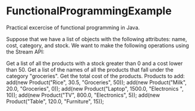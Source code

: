 # FunctionalProgrammingExample
Practical excercise of functional programming in Java.

Suppose that we have a list of objects with the following attributes: name, cost, category, and stock. We want to make the following operations using the Stream API:


Get a list of all the products with a stock greater than 0 and a cost lower than 50.
Get a list of the names of all the products that fall under the category "groceries".
Get the total cost of the products.
Products to add:
add(new Product("Rice", 30.5, "Groceries", 50));
add(new Product("Milk", 20.0, "Groceries", 0));
add(new Product("Laptop", 1500.0, "Electronics ", 10));
add(new Product("TV", 800.0, "Electronics", 5));
add(new Product("Table", 120.0, "Furniture", 15));

